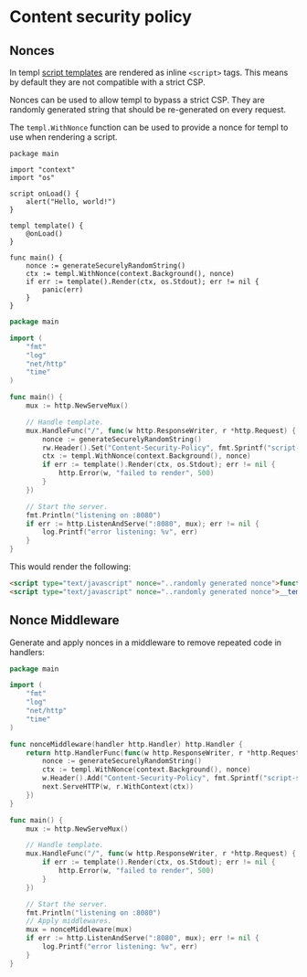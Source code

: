 # Content security policy

## Nonces

In templ [script templates](/syntax-and-usage/script-templates#script-templates) are rendered as inline `<script>` tags. This means by default they are not compatible with a strict CSP.

Nonces can be used to allow templ to bypass a strict CSP. They are randomly generated string that should be re-generated on every request.

The `templ.WithNonce` function can be used to provide a nonce for templ to use when rendering a script.

```templ title="templates.templ"
package main

import "context"
import "os"

script onLoad() {
    alert("Hello, world!")
}

templ template() {
    @onLoad()
}

func main() {
    nonce := generateSecurelyRandomString()
    ctx := templ.WithNonce(context.Background(), nonce)
    if err := template().Render(ctx, os.Stdout); err != nil {
        panic(err)
    }
}
```
```go title="main.go"
package main

import (
	"fmt"
	"log"
	"net/http"
	"time"
)

func main() {
	mux := http.NewServeMux()

	// Handle template.
	mux.HandleFunc("/", func(w http.ResponseWriter, r *http.Request) {
        nonce := generateSecurelyRandomString()
        rw.Header().Set("Content-Security-Policy", fmt.Sprintf("script-src: 'nonce-%s'", nonce))
        ctx := templ.WithNonce(context.Background(), nonce)
        if err := template().Render(ctx, os.Stdout); err != nil {
            http.Error(w, "failed to render", 500)
        }
	})

	// Start the server.
	fmt.Println("listening on :8080")
	if err := http.ListenAndServe(":8080", mux); err != nil {
		log.Printf("error listening: %v", err)
	}
}

```

This would render the following:

```html
<script type="text/javascript" nonce="..randomly generated nonce">function __templ_onLoad_5a85(){alert("Hello, world!")}</script>
<script type="text/javascript" nonce="..randomly generated nonce">__templ_onLoad_5a85()</script>
```

## Nonce Middleware

Generate and apply nonces in a middleware to remove repeated code in handlers:

```go title="main.go"
package main

import (
	"fmt"
	"log"
	"net/http"
	"time"
)

func nonceMiddleware(handler http.Handler) http.Handler {
	return http.HandlerFunc(func(w http.ResponseWriter, r *http.Request) {
		nonce := generateSecurelyRandomString()
		ctx := templ.WithNonce(context.Background(), nonce)
		w.Header().Add("Content-Security-Policy", fmt.Sprintf("script-src 'nonce-%s'", nonce))
		next.ServeHTTP(w, r.WithContext(ctx))
	})
}

func main() {
	mux := http.NewServeMux()

	// Handle template.
	mux.HandleFunc("/", func(w http.ResponseWriter, r *http.Request) {
		if err := template().Render(ctx, os.Stdout); err != nil {
			http.Error(w, "failed to render", 500)
		}
	})

	// Start the server.
	fmt.Println("listening on :8080")
	// Apply middlewares.
	mux = nonceMiddleware(mux)
	if err := http.ListenAndServe(":8080", mux); err != nil {
		log.Printf("error listening: %v", err)
	}
}
```
